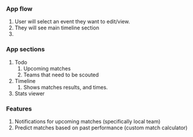 ### App flow
1. User will select an event they want to edit/view.
2. They will see main timeline section
3. 

### App sections
1. Todo
	1. Upcoming matches
	2. Teams that need to be scouted
2. Timeline
	1. Shows matches results, and times.
4. Stats viewer


### Features
1. Notifications for upcoming matches (specifically local team)
2. Predict matches based on past performance (custom match calculator)